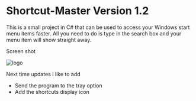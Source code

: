 # Shortcut-Master Version 1.2
This is a small project in C# that can be used to access your Windows start menu items faster.
All you need to do is type in the search box and your menu item will show straight away.

Screen shot

![logo](https://user-images.githubusercontent.com/17520035/131020860-45872e56-cdb8-4048-b083-ba8e372bd6ba.png)

Next time updates I like to add

- Send the program to the tray option
- Add the shortcuts display icon
